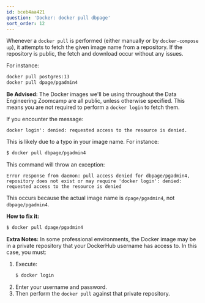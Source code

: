 ```yaml
---
id: bceb4aa421
question: 'Docker: docker pull dbpage'
sort_order: 12
---
```


Whenever a `docker pull` is performed (either manually or by `docker-compose up`), it attempts to fetch the given image name from a repository. If the repository is public, the fetch and download occur without any issues.

For instance:

```bash
docker pull postgres:13
docker pull dpage/pgadmin4
```

**Be Advised:** The Docker images we'll be using throughout the Data Engineering Zoomcamp are all public, unless otherwise specified. This means you are not required to perform a `docker login` to fetch them.

If you encounter the message:

```
docker login': denied: requested access to the resource is denied.
```

This is likely due to a typo in your image name. For instance:

```bash
$ docker pull dbpage/pgadmin4
```

This command will throw an exception:

```
Error response from daemon: pull access denied for dbpage/pgadmin4, repository does not exist or may require 'docker login': denied: requested access to the resource is denied
```

This occurs because the actual image name is `dpage/pgadmin4`, not `dbpage/pgadmin4`.

**How to fix it:**

```bash
$ docker pull dpage/pgadmin4
```

**Extra Notes:** In some professional environments, the Docker image may be in a private repository that your DockerHub username has access to. In this case, you must:

1. Execute:
   ```bash
   $ docker login
   ```
2. Enter your username and password.
3. Then perform the `docker pull` against that private repository.